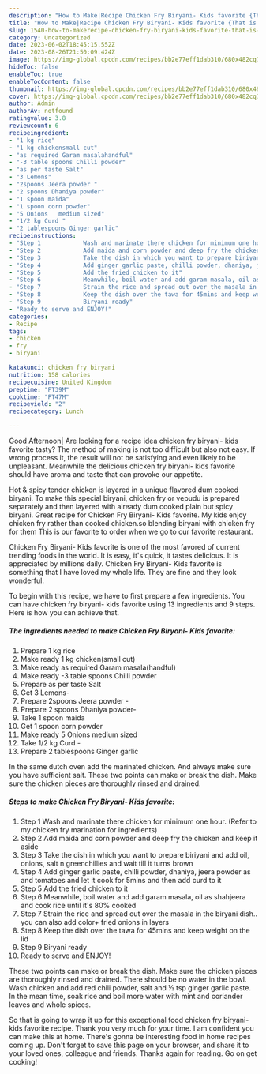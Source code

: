 ```yaml
---
description: "How to Make|Recipe Chicken Fry Biryani- Kids favorite {That is Delicious"
title: "How to Make|Recipe Chicken Fry Biryani- Kids favorite {That is Delicious"
slug: 1540-how-to-makerecipe-chicken-fry-biryani-kids-favorite-that-is-delicious
category: Uncategorized
date: 2023-06-02T18:45:15.552Z
date: 2023-08-26T21:50:09.424Z
image: https://img-global.cpcdn.com/recipes/bb2e77eff1dab310/680x482cq70/chicken-fry-biryani-kids-favorite-recipe-main-photo.jpg
hideToc: false
enableToc: true
enableTocContent: false
thumbnail: https://img-global.cpcdn.com/recipes/bb2e77eff1dab310/680x482cq70/chicken-fry-biryani-kids-favorite-recipe-main-photo.jpg
cover: https://img-global.cpcdn.com/recipes/bb2e77eff1dab310/680x482cq70/chicken-fry-biryani-kids-favorite-recipe-main-photo.jpg
author: Admin
authorAv: notfound
ratingvalue: 3.8
reviewcount: 6
recipeingredient:
- "1 kg rice"
- "1 kg chickensmall cut"
- "as required Garam masalahandful"
- "-3 table spoons Chilli powder"
- "as per taste Salt"
- "3 Lemons"
- "2spoons Jeera powder "
- "2 spoons Dhaniya powder"
- "1 spoon maida"
- "1 spoon corn powder"
- "5 Onions   medium sized"
- "1/2 kg Curd "
- "2 tablespoons Ginger garlic"
recipeinstructions:
- "Step 1            Wash and marinate there chicken for minimum one hour. (Refer to my chicken fry marination for ingredients)"
- "Step 2            Add maida and corn powder and deep fry the chicken and keep it aside"
- "Step 3            Take the dish in which you want to prepare biriyani and add oil, onions, salt n greenchillies and wait till it turns brown"
- "Step 4            Add ginger garlic paste, chilli powder, dhaniya, jeera powder as and tomatoes and let it cook for 5mins and then add curd to it"
- "Step 5            Add the fried chicken to it"
- "Step 6            Meanwhile, boil water and add garam masala, oil as shahjeera and cook rice until it&#39;s 80% cooked"
- "Step 7            Strain the rice and spread out over the masala in the biryani dish.. you can also add color+ fried onions in layers"
- "Step 8            Keep the dish over the tawa for 45mins and keep weight on the lid"
- "Step 9            Biryani ready"
- "Ready to serve and ENJOY!"
categories:
- Recipe
tags:
- chicken
- fry
- biryani

katakunci: chicken fry biryani 
nutrition: 158 calories
recipecuisine: United Kingdom
preptime: "PT39M"
cooktime: "PT47M"
recipeyield: "2"
recipecategory: Lunch

---
```



Good Afternoon| Are looking for a recipe idea chicken fry biryani- kids favorite tasty? The method of making is not too difficult but also not easy. If wrong process it, the result will not be satisfying and even likely to be unpleasant. Meanwhile the delicious chicken fry biryani- kids favorite should have aroma and taste that can provoke our appetite.





Hot &amp; spicy tender chicken is layered in a unique flavored dum cooked biryani. To make this special biryani, chicken fry or vepudu is prepared separately and then layered with already dum cooked plain but spicy biryani. Great recipe for Chicken Fry Biryani- Kids favorite. My kids enjoy chicken fry rather than cooked chicken.so blending biryani with chicken fry for them This is our favorite to order when we go to our favorite restaurant.

Chicken Fry Biryani- Kids favorite is one of the most favored of current trending foods in the world. It is easy, it's quick, it tastes delicious. It is appreciated by millions daily. Chicken Fry Biryani- Kids favorite is something that I have loved my whole life. They are fine and they look wonderful.


To begin with this recipe, we have to first prepare a few ingredients. You can have chicken fry biryani- kids favorite using 13 ingredients and 9 steps. Here is how you can achieve that.

<!--inarticleads1-->

##### The ingredients needed to make Chicken Fry Biryani- Kids favorite:

1. Prepare 1 kg rice
1. Make ready 1 kg chicken(small cut)
1. Make ready as required Garam masala(handful)
1. Make ready -3 table spoons Chilli powder
1. Prepare as per taste Salt
1. Get 3 Lemons-
1. Prepare 2spoons Jeera powder -
1. Prepare 2 spoons Dhaniya powder-
1. Take 1 spoon maida
1. Get 1 spoon corn powder
1. Make ready 5 Onions   medium sized
1. Take 1/2 kg Curd -
1. Prepare 2 tablespoons Ginger garlic


In the same dutch oven add the marinated chicken. And always make sure you have sufficient salt. These two points can make or break the dish. Make sure the chicken pieces are thoroughly rinsed and drained. 

<!--inarticleads2-->

##### Steps to make Chicken Fry Biryani- Kids favorite:

1. Step 1            Wash and marinate there chicken for minimum one hour. (Refer to my chicken fry marination for ingredients)
1. Step 2            Add maida and corn powder and deep fry the chicken and keep it aside
1. Step 3            Take the dish in which you want to prepare biriyani and add oil, onions, salt n greenchillies and wait till it turns brown
1. Step 4            Add ginger garlic paste, chilli powder, dhaniya, jeera powder as and tomatoes and let it cook for 5mins and then add curd to it
1. Step 5            Add the fried chicken to it
1. Step 6            Meanwhile, boil water and add garam masala, oil as shahjeera and cook rice until it&#39;s 80% cooked
1. Step 7            Strain the rice and spread out over the masala in the biryani dish.. you can also add color+ fried onions in layers
1. Step 8            Keep the dish over the tawa for 45mins and keep weight on the lid
1. Step 9            Biryani ready
1. Ready to serve and ENJOY!

These two points can make or break the dish. Make sure the chicken pieces are thoroughly rinsed and drained. There should be no water in the bowl. Wash chicken and add red chili powder, salt and ½ tsp ginger garlic paste. In the mean time, soak rice and boil more water with mint and coriander leaves and whole spices. 

So that is going to wrap it up for this exceptional food chicken fry biryani- kids favorite recipe. Thank you very much for your time. I am confident you can make this at home. There's gonna be interesting food in home recipes coming up. Don't forget to save this page on your browser, and share it to your loved ones, colleague and friends. Thanks again for reading. Go on get cooking!
